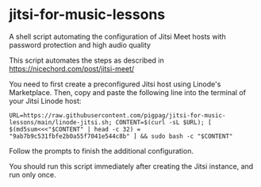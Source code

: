 # jitsi-for-music-lessons
A shell script automating the configuration of Jitsi Meet hosts with password protection and high audio quality

This script automates the steps as described in https://nicechord.com/post/jitsi-meet/

You need to first create a preconfigured Jitsi host using Linode's Marketplace.  Then, copy and paste the following line into the terminal of your Jitsi Linode host:
```
URL=https://raw.githubusercontent.com/pigpag/jitsi-for-music-lessons/main/linode-jitsi.sh; CONTENT=$(curl -sL $URL); [ $(md5sum<<<"$CONTENT" | head -c 32) = "9ab7b9c531fbfe2b0a55f7041e544c8b" ] && sudo bash -c "$CONTENT"
```

Follow the prompts to finish the additional configuration.

You should run this script immediately after creating the Jitsi instance, and run only once.
